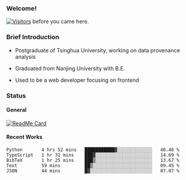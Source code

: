 ### Welcome!

[![Visitors](https://visitor-badge.laobi.icu/badge?page_id=HermitSun.HermitSun)]() before you came here.

### Brief Introduction

- Postgraduate of Tsinghua University, working on data provenance analysis

- Graduated from Nanjing University with B.E.

- Used to be a web developer focusing on frontend

### Status

#### General

[![ReadMe Card](https://github-readme-stats.hermitsun.vercel.app/api?username=HermitSun&count_private=true&show_icons=true)]()

#### Recent Works

<!--START_SECTION:waka-->
```text
Python       4 hrs 52 mins   ███████████▓░░░░░░░░░░░░░   46.46 % 
TypeScript   1 hr 32 mins    ███▓░░░░░░░░░░░░░░░░░░░░░   14.69 % 
BibTeX       1 hr 25 mins    ███▒░░░░░░░░░░░░░░░░░░░░░   13.67 % 
Text         59 mins         ██▒░░░░░░░░░░░░░░░░░░░░░░   09.45 % 
JSON         44 mins         █▓░░░░░░░░░░░░░░░░░░░░░░░   07.07 % 
```
<!--END_SECTION:waka-->
